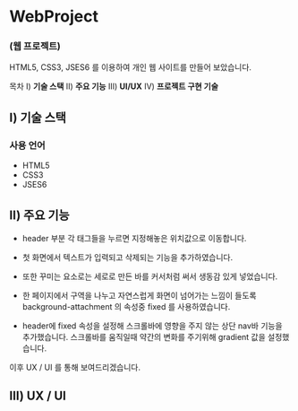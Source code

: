 # WebProject
### (웹 프로젝트)

HTML5, CSS3, JSES6 를 이용하여
개인 웹 사이트를 만들어 보았습니다.
 
목차
Ⅰ) **기술 스택**
Ⅱ) **주요 기능**
Ⅲ) **UI/UX**
Ⅳ) **프로젝트 구현 기술**


## Ⅰ) 기술 스택

### 사용 언어

- HTML5
- CSS3
- JSES6


## Ⅱ) 주요 기능

- header 부분 각 태그들을 누르면 지정해놓은 위치값으로 이동합니다.

- 첫 화면에서 텍스트가 입력되고 삭제되는 기능을 추가하였습니다.

- 또한 꾸미는 요소로는 세로로 만든 바를 커서처럼 써서 생동감 있게 넣었습니다.

- 한 페이지에서 구역을 나누고 자연스럽게 화면이 넘어가는 느낌이 들도록
  background-attachment 의 속성중 fixed 를 사용하였습니다.

- header에 fixed 속성을 설정해 스크롤바에 영향을 주지 않는 상단 nav바 기능을 추가했습니다.
  스크롤바를 움직일때 약간의 변화를 주기위해 gradient 값을 설정했습니다.

이후 UX / UI 를 통해 보여드리겠습니다.

## Ⅲ) UX / UI












